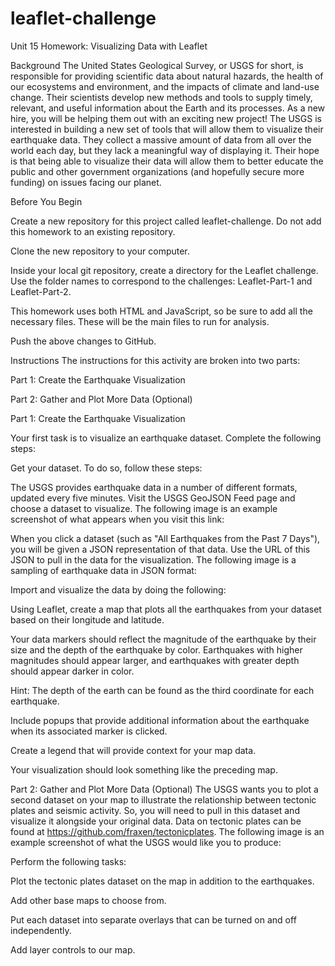 # leaflet-challenge
Unit 15 Homework: Visualizing Data with Leaflet

Background
The United States Geological Survey, or USGS for short, is responsible for providing scientific data about natural hazards, the health of our ecosystems and environment, and the impacts of climate and land-use change. Their scientists develop new methods and tools to supply timely, relevant, and useful information about the Earth and its processes. As a new hire, you will be helping them out with an exciting new project!
The USGS is interested in building a new set of tools that will allow them to visualize their earthquake data. They collect a massive amount of data from all over the world each day, but they lack a meaningful way of displaying it. Their hope is that being able to visualize their data will allow them to better educate the public and other government organizations (and hopefully secure more funding) on issues facing our planet.

Before You Begin


Create a new repository for this project called leaflet-challenge. Do not add this homework to an existing repository.


Clone the new repository to your computer.


Inside your local git repository, create a directory for the Leaflet challenge. Use the folder names to correspond to the challenges: Leaflet-Part-1 and Leaflet-Part-2.


This homework uses both HTML and JavaScript, so be sure to add all the necessary files. These will be the main files to run for analysis.


Push the above changes to GitHub.



Instructions
The instructions for this activity are broken into two parts:


Part 1: Create the Earthquake Visualization


Part 2: Gather and Plot More Data (Optional)



Part 1: Create the Earthquake Visualization

Your first task is to visualize an earthquake dataset. Complete the following steps:


Get your dataset. To do so, follow these steps:

The USGS provides earthquake data in a number of different formats, updated every five minutes. Visit the USGS GeoJSON Feed page and choose a dataset to visualize. The following image is an example screenshot of what appears when you visit this link:



When you click a dataset (such as "All Earthquakes from the Past 7 Days"), you will be given a JSON representation of that data. Use the URL of this JSON to pull in the data for the visualization. The following image is a sampling of earthquake data in JSON format:




Import and visualize the data by doing the following:


Using Leaflet, create a map that plots all the earthquakes from your dataset based on their longitude and latitude.


Your data markers should reflect the magnitude of the earthquake by their size and the depth of the earthquake by color. Earthquakes with higher magnitudes should appear larger, and earthquakes with greater depth should appear darker in color.


Hint: The depth of the earth can be found as the third coordinate for each earthquake.




Include popups that provide additional information about the earthquake when its associated marker is clicked.


Create a legend that will provide context for your map data.


Your visualization should look something like the preceding map.






Part 2: Gather and Plot More Data (Optional)
The USGS wants you to plot a second dataset on your map to illustrate the relationship between tectonic plates and seismic activity. So, you will need to pull in this dataset and visualize it alongside your original data. Data on tectonic plates can be found at https://github.com/fraxen/tectonicplates.
The following image is an example screenshot of what the USGS would like you to produce:

Perform the following tasks:


Plot the tectonic plates dataset on the map in addition to the earthquakes.


Add other base maps to choose from.


Put each dataset into separate overlays that can be turned on and off independently.


Add layer controls to our map.

